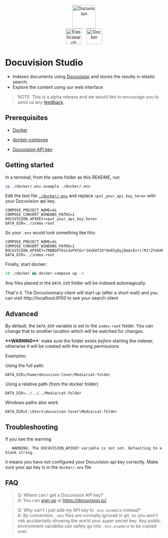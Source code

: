 <p align="center" >
    <img height="75" src="https://docuvision.io/images/logo.svg" alt="Docuvision">
    <br/>
    <img height="50" src="https://images.contentstack.io/v3/assets/bltefdd0b53724fa2ce/blt280217a63b82a734/5bbdaacf63ed239936a7dd56/elastic-logo.svg" alt="Elasticsearch"> &nbsp;&nbsp;
    <img height="50" src="https://www.docker.com/sites/default/files/d8/2019-07/vertical-logo-monochromatic.png" alt="Docker">
   
</p>

# Docuvision Studio

- Indexes documents using [Docuvision](https://docuvision.io/) and stores the results in elastic search.
- Explore the content using our web interface 

> NOTE: This is a alpha release and we would like to encourage you to send us any [feedback](https://github.com/isarbits/docuvision). 

## Prerequisites

 - [Docker](https://www.docker.com/)  

 - [docker-compose](https://docs.docker.com/compose/)  

 - [Docuvision API key](https://docuvision.io/index.html#contact-form)  

## Getting started

In a terminal, from the same folder as this README, run
```bash
cp ./docker/.env.example ./docker/.env
```

Edit the text file [`./docker/.env`](#FAQ) and replace `<put_your_api_key_here>` with your Docuvision api key.
```
COMPOSE_PROJECT_NAME=ds
COMPOSE_CONVERT_WINDOWS_PATHS=1
DOCUVISION_APIKEY=<put_your_api_key_here>
DATA_DIR=../index-root
```
So your `.env` would look something like this:
```
COMPOSE_PROJECT_NAME=ds
COMPOSE_CONVERT_WINDOWS_PATHS=1
DOCUVISION_APIKEY=7MQBbPTUin3xPVCGv*JdxKUf2X*Oo65yDyjBa&rEnri!MJ!ZYe6XRE9$cge5fY
DATA_DIR=../index-root
```

Finally, start docker:
```bash
cd ./docker && docker-compose up -d
```

Any files placed in the `DATA_DIR` folder will be indexed automagically.  

That's it. The Docuvisionary client will start up (after a short wait) and you can visit http://localhost:8100 to see your search client

## Advanced

By default, the `DATA_DIR` variable is set to the `index-root` folder. You can change that to another location which will be watched for changes.

**\*\*WARNING\*\***: make sure the folder exists *before* starting the indexer, otherwise it will be created with the wrong permissions

Examples:

Using the full path:
```
DATA_DIR=/home/docuvison-lover/Media/cat-folder
```

Using a relative path (from the docker folder)
```
DATA_DIR=../../../Media/cat-folder
```

Windows paths also work
```
DATA_DIR=C:\Users\docuvison-lover\Media\cat-folder
```

## Troubleshooting

 If you see the warning 
 ```
    WARNING: The DOCUVISION_APIKEY variable is not set. Defaulting to a blank string.
 ```
 it means you have not configured your Docuvision api key correctly. Make sure your api key is in the `docker/.env` file

## FAQ

 > Q: Where can I get a Docuvision API key?  
 > A: You can [sign up](https://docuvision.io/index.html#contact-form) at https://docuvision.io/

 > Q: Why can't I just add my API key to `.env.example` instead?  
 > A: By convention, `.env` files are normally ignored in git, so you won't risk accidentally showing the world your super secret key. Any public environment variables can safely go into `.env.example` to be copied over.
